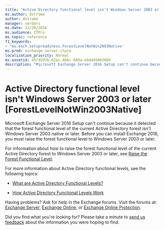 ```yaml
---
title: "Active Directory functional level isn't Windows Server 2003 or later [ForestLevelNotWin2003Native]"
ms.author: dstrome
author: dstrome
manager: serdars
ms.date: 12/20/2016
ms.audience: ITPro
ms.topic: reference
f1_keywords:
- 'ms.exch.setupreadiness.ForestLevelNotWin2003Native'
ms.prod: exchange-server-itpro
localization_priority: Normal
ms.assetid: 45f45976-62ac-4b6c-889a-ebd449402009
description: "Microsoft Exchange Server 2016 Setup can't continue because it detected that the forest functional level of the current Active Directory forest isn't Windows Server 2003 native or later. Before you can install Exchange 2016, you must raise the forest functional level to Windows Server 2003 or later."
---
```


# Active Directory functional level isn't Windows Server 2003 or later [ForestLevelNotWin2003Native]

Microsoft Exchange Server 2016 Setup can't continue because it detected that the forest functional level of the current Active Directory forest isn't Windows Server 2003 native or later. Before you can install Exchange 2016, you must raise the forest functional level to Windows Server 2003 or later. 
  
For information about how to raise the forest functional level of the current Active Directory forest to Windows Server 2003 or later, see [Raise the Forest Functional Level](https://go.microsoft.com/fwlink/p/?LinkId=294831).
  
For more information about Active Directory functional levels, see the following topics:
  
- [What are Active Directory Functional Levels?](https://go.microsoft.com/fwlink/p/?LinkId=294832)
    
- [How Active Directory Functional Levels Work](https://go.microsoft.com/fwlink/p/?LinkId=294833)
    
Having problems? Ask for help in the Exchange forums. Visit the forums at: [Exchange Server](https://go.microsoft.com/fwlink/p/?linkId=60612), [Exchange Online](https://go.microsoft.com/fwlink/p/?linkId=267542), or [Exchange Online Protection](https://go.microsoft.com/fwlink/p/?linkId=285351).
  
Did you find what you're looking for? Please take a minute to [send us feedback](mailto:ExchangeHelpFeedback@microsoft.com&subject=Exchange%202016%20help%20feedback&Body=Thanks%20for%20taking%20the%20time%20to%20send%20us%20feedback!%20We%20strive%20to%20respond%20to%20every%20message%20we%20receive,%20even%20though%20it%20might%20take%20us%20a%20while.%20Let%20us%20know%20what%20you%20think%20about%20Exchange%20content:%20What%20are%20we%20doing%20right%3F%20How%20can%20we%20make%20help%20better%3F%0APlease%20note%20that%20we're%20unable%20to%20respond%20to%20requests%20for%20support%20submitted%20via%20this%20email%20address.%20If%20you%20need%20help,%20please%20contact%20Exchange%20Server%20support%20at%20http://go.microsoft.com/fwlink/p/%3FLinkId=402506.%0AThanks!%0AThe%20Exchange%20Server%20Content%20Publishing%20team) about the information you were hoping to find. 
  

